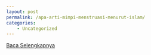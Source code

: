 ```yaml
---
layout: post
permalink: /apa-arti-mimpi-menstruasi-menurut-islam/
categories:
    - Uncategorized
---
```


[Baca Selengkapnya](/02)
